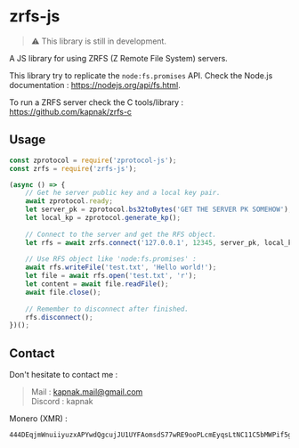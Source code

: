 # zrfs-js

> ⚠️ This library is still in development.

A JS library for using ZRFS (Z Remote File System) servers.

This library try to replicate the `node:fs.promises` API. 
Check the Node.js documentation : https://nodejs.org/api/fs.html.

To run a ZRFS server check the C tools/library : https://github.com/kapnak/zrfs-c

## Usage

```js
const zprotocol = require('zprotocol-js');
const zrfs = require('zrfs-js');

(async () => {
    // Get he server public key and a local key pair.
    await zprotocol.ready;
    let server_pk = zprotocol.bs32toBytes('GET THE SERVER PK SOMEHOW');
    let local_kp = zprotocol.generate_kp();
    
    // Connect to the server and get the RFS object.
    let rfs = await zrfs.connect('127.0.0.1', 12345, server_pk, local_kp);
    
    // Use RFS object like 'node:fs.promises' :
    await rfs.writeFile('test.txt', 'Hello world!');
    let file = await rfs.open('test.txt', 'r');
    let content = await file.readFile();
    await file.close();
    
    // Remember to disconnect after finished.
    rfs.disconnect();
})();
```

## Contact

Don't hesitate to contact me :
> Mail : kapnak.mail@gmail.com  
> Discord : kapnak

Monero (XMR) :
```
444DEqjmWnuiiyuzxAPYwdQgcujJU1UYFAomsdS77wRE9ooPLcmEyqsLtNC11C5bMWPif5gcc7o6gMFXvvQQEbVVN6CNnBT
```
